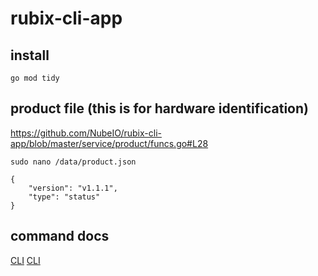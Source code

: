 # rubix-cli-app

## install

```
go mod tidy
```

## product file (this is for hardware identification)
https://github.com/NubeIO/rubix-cli-app/blob/master/service/product/funcs.go#L28

`sudo nano /data/product.json`
```
{
    "version": "v1.1.1",
    "type": "status"
}
```

## command docs
[CLI](docs/api.md)
[CLI](docs/cli.md)
